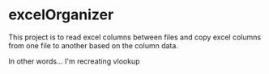 # excelOrganizer
This project is to read excel columns between files and copy excel columns from one file to another based on the column data.

In other words... I'm recreating vlookup 
